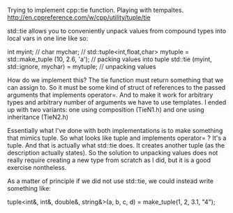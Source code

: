 Trying to implement cpp::tie function. Playing with tempaltes.
http://en.cppreference.com/w/cpp/utility/tuple/tie

std::tie allows you to conveniently unpack values from compound types into local vars in one line like so:

  int myint; //
  char mychar; //
  std::tuple<int,float,char> mytuple = std::make_tuple (10, 2.6, 'a');          // packing values into tuple
  std::tie (myint, std::ignore, mychar) = mytuple; // unpacking values
  
How do we implement this?
The tie function must return something that we can assign to. So it must be some kind of struct of references to the passed arguments that implements operator=.
And to make it work for arbitrary types and arbitrary number of arguments we have to use templates.
I ended up with two variants: one using composition (TieN1.h) and one using inheritance (TieN2.h)

Essentially what I've done with both implementations is to make something that mimics tuple. So what looks like tuple and implements operator= ? It's a tuple. And that is actually what std::tie does. It creates another tuple (as the description actually states). So the solution to unpacking values does not really require creating a new type from scratch as I did, but it is a good exercise nontheless.

As a matter of principle if we did not use std::tie, we could instead write something like:

tuple<int&, int&, double&, string&>(a, b, c, d) = make_tuple(1, 2, 3.1, "4");
